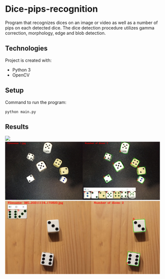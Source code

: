 # Dice-pips-recognition
Program that recognizes dices on an image or video as well as a number of pips on each detected dice. The dice detection procedure utilizes gamma correction, morphology, edge and blob detection.

## Technologies
Project is created with:
* Python 3
* OpenCV

## Setup
Command to run the program:
```
python main.py
```

## Results
<img src="https://github.com/wiktoriakeller/dice-pips-recognition/blob/main/images/dicesInMotion.gif" width="800" />
<img src="https://github.com/wiktoriakeller/dice-pips-recognition/blob/main/images/dices1.png" width="800" />
<img src="https://github.com/wiktoriakeller/dice-pips-recognition/blob/main/images/dices2.png" width="800" />
